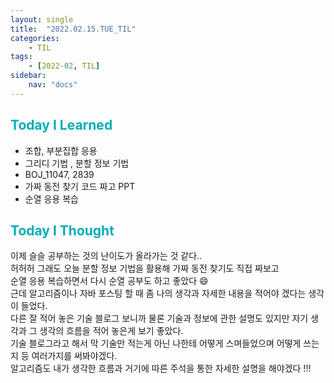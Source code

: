 ```yaml
---
layout: single
title:  "2022.02.15.TUE_TIL"
categories: 
    - TIL
tags: 
    - [2022-02, TIL]
sidebar:
    nav: "docs"
---
```



## <a style="color:#00adb5">Today I Learned</a>
 - 조합, 부분집합 응용 
 - 그리디 기법 , 분할 정보 기법
 - BOJ_11047, 2839
 - 가짜 동전 찾기 코드 짜고 PPT
 - 순열 응용 복습 
 
## <a style="color:#00adb5">Today I Thought</a>
 이제 슬슬 공부하는 것의 난이도가 올라가는 것 같다..<br>
 허허허 그래도 오늘 분할 정보 기법을 활용해 가짜 동전 찾기도 직접 짜보고<br>
 순열 응용 복습하면서 다시 순열 공부도 하고 좋았다 😄<br>
 근데 알고리즘이나 자바 포스팅 할 때 좀 나의 생각과 자세한 내용을 적어야 겠다는 생각이 들었다.<br>
 다른 잘 적어 놓은 기술 블로그 보니까 물론 기술과 정보에 관한 설명도 있지만 자기 생각과 그 생각의 흐름을 적어 놓은게 보기 좋았다.<br>
 기술 블로그라고 해서 막 기술만 적는게 아닌 나한테 어떻게 스며들었으며 어떻게 쓰는지 등 여러가지를 써봐야겠다.<br>
 알고리즘도 내가 생각한 흐름과 거기에 따른 주석을 통한 자세한 설명을 해야겠다 !!!